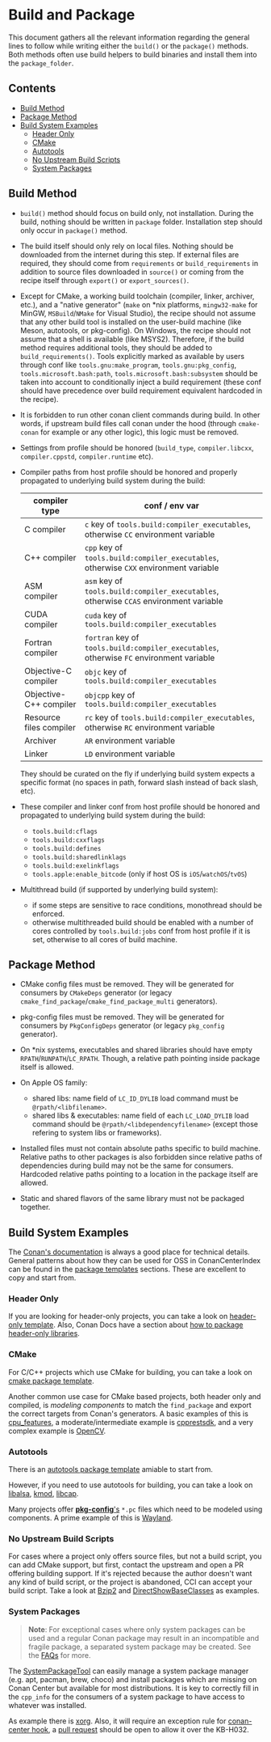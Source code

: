# Build and Package

This document gathers all the relevant information regarding the general lines to follow while writing either the `build()` or the `package()` methods.
Both methods often use build helpers to build binaries and install them into the `package_folder`.

<!-- toc -->
## Contents

  * [Build Method](#build-method)
  * [Package Method](#package-method)
  * [Build System Examples](#build-system-examples)
    * [Header Only](#header-only)
    * [CMake](#cmake)
    * [Autotools](#autotools)
    * [No Upstream Build Scripts](#no-upstream-build-scripts)
    * [System Packages](#system-packages)<!-- endToc -->

## Build Method

* `build()` method should focus on build only, not installation. During the build, nothing should be written in `package` folder. Installation step should only occur in `package()` method.

* The build itself should only rely on local files. Nothing should be downloaded from the internet during this step. If external files are required, they should come from `requirements` or `build_requirements` in addition to source files downloaded in `source()` or coming from the recipe itself through `export()` or `export_sources()`.

* Except for CMake, a working build toolchain (compiler, linker, archiver, etc.), and a "native generator" (`make` on *nix platforms, `mingw32-make` for MinGW, `MSBuild`/`NMake` for Visual Studio), the recipe should not assume that any other build tool is installed on the user-build machine (like Meson, autotools, or pkg-config). On Windows, the recipe should not assume that a shell is available (like MSYS2). Therefore, if the build method requires additional tools, they should be added to `build_requirements()`.
  Tools explicitly marked as available by users through conf like `tools.gnu:make_program`, `tools.gnu:pkg_config`, `tools.microsoft.bash:path`, `tools.microsoft.bash:subsystem` should be taken into account to conditionally inject a build requirement (these conf should have precedence over build requirement equivalent hardcoded in the recipe).

* It is forbidden to run other conan client commands during build. In other words, if upstream build files call conan under the hood (through `cmake-conan` for example or any other logic), this logic must be removed.

* Settings from profile should be honored (`build_type`, `compiler.libcxx`, `compiler.cppstd`, `compiler.runtime` etc).

* Compiler paths from host profile should be honored and properly propagated to underlying build system during the build:

  | compiler type | conf / env var |
  |---------------|----------------|
  | C compiler | `c` key of `tools.build:compiler_executables`, otherwise `CC` environment variable |
  | C++ compiler | `cpp` key of `tools.build:compiler_executables`, otherwise `CXX` environment variable |
  | ASM compiler | `asm` key of `tools.build:compiler_executables`, otherwise `CCAS` environment variable |
  | CUDA compiler | `cuda` key of `tools.build:compiler_executables` |
  | Fortran compiler | `fortran` key of `tools.build:compiler_executables`, otherwise `FC` environment variable |
  | Objective-C compiler | `objc` key of `tools.build:compiler_executables` |
  | Objective-C++ compiler | `objcpp` key of `tools.build:compiler_executables` |
  | Resource files compiler | `rc` key of `tools.build:compiler_executables`, otherwise `RC` environment variable |
  | Archiver | `AR` environment variable |
  | Linker | `LD` environment variable |

  They should be curated on the fly if underlying build system expects a specific format (no spaces in path, forward slash instead of back slash, etc).

* These compiler and linker conf from host profile should be honored and propagated to underlying build system during the build:
  * `tools.build:cflags`
  * `tools.build:cxxflags`
  * `tools.build:defines`
  * `tools.build:sharedlinklags`
  * `tools.build:exelinkflags`
  * `tools.apple:enable_bitcode` (only if host OS is `iOS`/`watchOS`/`tvOS`)

* Multithread build (if supported by underlying build system):
  * if some steps are sensitive to race conditions, monothread should be enforced.
  * otherwise multithreaded build should be enabled with a number of cores controlled by `tools.build:jobs` conf from host profile if it is set, otherwise to all cores of build machine.

## Package Method

* CMake config files must be removed. They will be generated for consumers by `CMakeDeps` generator (or legacy `cmake_find_package`/`cmake_find_package_multi` generators).

* pkg-config files must be removed. They will be generated for consumers by `PkgConfigDeps` generator (or legacy `pkg_config` generator).

* On *nix systems, executables and shared libraries should have empty `RPATH`/`RUNPATH`/`LC_RPATH`. Though, a relative path pointing inside package itself is allowed.

* On Apple OS family:
  * shared libs: name field of `LC_ID_DYLIB` load command must be `@rpath/<libfilename>`.
  * shared libs & executables: name field of each `LC_LOAD_DYLIB` load command should be `@rpath/<libdependencyfilename>` (except those refering to system libs or frameworks).

* Installed files must not contain absolute paths specific to build machine. Relative paths to other packages is also forbidden since relative paths of dependencies during build may not be the same for consumers. Hardcoded relative paths pointing to a location in the package itself are allowed.

* Static and shared flavors of the same library must not be packaged together.

## Build System Examples

The [Conan's documentation](https://docs.conan.io) is always a good place for technical details.
General patterns about how they can be used for OSS in ConanCenterIndex can be found in the
[package templates](../package_templates/README.md) sections. These are excellent to copy and start from.

### Header Only

If you are looking for header-only projects, you can take a look on [header-only template](../package_templates/header_only).
Also, Conan Docs have a section about [how to package header-only libraries](https://docs.conan.io/en/latest/howtos/header_only.html).

### CMake

For C/C++ projects which use CMake for building, you can take a look on [cmake package template](../package_templates/cmake_package).

Another common use case for CMake based projects, both header only and compiled, is _modeling components_ to match the `find_package` and export the correct targets from Conan's generators. A basic examples of this is [cpu_features](https://github.com/conan-io/conan-center-index/blob/master/recipes/cpu_features/all/conanfile.py), a moderate/intermediate example is [cpprestsdk](https://github.com/conan-io/conan-center-index/blob/master/recipes/cpprestsdk/all/conanfile.py), and a very complex example is [OpenCV](https://github.com/conan-io/conan-center-index/blob/master/recipes/opencv/4.x/conanfile.py).

### Autotools

There is an [autotools package template](../package_templates/autotools_package/) amiable to start from.

However, if you need to use autotools for building, you can take a look on [libalsa](https://github.com/conan-io/conan-center-index/blob/master/recipes/libalsa/all/conanfile.py), [kmod](https://github.com/conan-io/conan-center-index/blob/master/recipes/kmod/all/conanfile.py), [libcap](https://github.com/conan-io/conan-center-index/blob/master/recipes/libcap/all/conanfile.py).

Many projects offer [**pkg-config**'s](https://www.freedesktop.org/wiki/Software/pkg-config/) `*.pc` files which need to be modeled using components. A prime example of this is [Wayland](https://github.com/conan-io/conan-center-index/blob/master/recipes/wayland/all/conanfile.py).

### No Upstream Build Scripts

For cases where a project only offers source files, but not a build script, you can add CMake support, but first, contact the upstream and open a PR offering building support. If it's rejected because the author doesn't want any kind of build script, or the project is abandoned, CCI can accept your build script. Take a look at [Bzip2](https://github.com/conan-io/conan-center-index/blob/master/recipes/bzip2/all/CMakeLists.txt) and [DirectShowBaseClasses](https://github.com/conan-io/conan-center-index/blob/master/recipes/directshowbaseclasses/all/CMakeLists.txt) as examples.

### System Packages

> **Note**: For exceptional cases where only system packages can be used and a regular Conan package may result in an incompatible and fragile package, a separated system package may be created. See the [FAQs](../faqs.md#can-i-install-packages-from-the-system-package-manager) for more.

The [SystemPackageTool](https://docs.conan.io/en/latest/reference/conanfile/methods.html#systempackagetool) can easily manage a system package manager (e.g. apt,
pacman, brew, choco) and install packages which are missing on Conan Center but available for most distributions. It is key to correctly fill in the `cpp_info` for the consumers of a system package to have access to whatever was installed.

As example there is [xorg](https://github.com/conan-io/conan-center-index/blob/master/recipes/xorg/all/conanfile.py). Also, it will require an exception rule for [conan-center hook](https://github.com/conan-io/hooks#conan-center), a [pull request](https://github.com/conan-io/hooks/pulls) should be open to allow it over the KB-H032.
